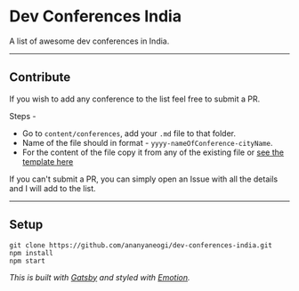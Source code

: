 # Dev Conferences India

A list of awesome dev conferences in India.

---------

## Contribute
If you wish to add any conference to the list feel free to submit a PR.

Steps -
- Go to `content/conferences`, add your `.md` file to that folder.
- Name of the file should in format - `yyyy-nameOfConference-cityName`.
- For the content of the file copy it from any of the existing file or [see the template here](content/talk-template.md)

If you can't submit a PR, you can simply open an Issue with all the details and I will add to the list.

-------------

## Setup

```
git clone https://github.com/ananyaneogi/dev-conferences-india.git
npm install
npm start

```
*This is built with [Gatsby](https://www.gatsbyjs.org) and styled with [Emotion](https://emotion.sh/docs/introduction).*